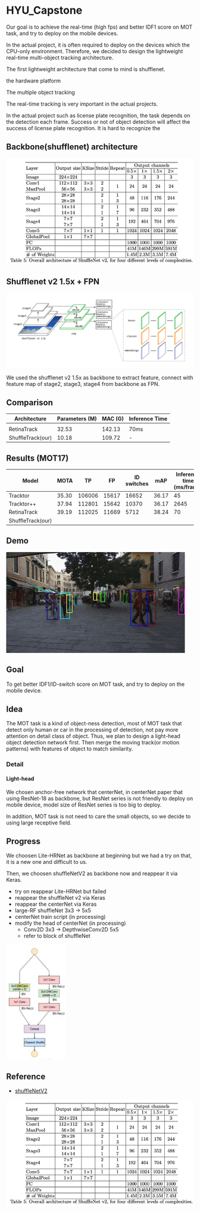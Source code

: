 # HYU_Capstone

Our goal is to achieve the real-time (high fps) and better IDF1 score on MOT task, and try to deploy on the mobile devices. 

In the actual project, it is often required to deploy on the devices which the CPU-only environment. Therefore, we decided to design the lightweight real-time multi-object tracking architecture.

 

The first lightweight architecture that come to mind is shufflenet. 



the hardware platform 

The multiple object tracking 

The real-time tracking is very important in the actual projects. 

In the actual project such as license plate recognition, the task depends on the detection each frame. Success or not of object detection will affect the success of license plate recognition. It is hard to recognize the



## Backbone(shufflenet) architecture

![network structure](images/shufflenet_v2.png)



## Shufflenet v2 1.5x + FPN

![architecture](images/architecture.png)

We used the shufflenet v2 1.5x as backbone to extract feature, connect with feature map of stage2, stage3, stage4 from backbone as FPN. 



## Comparison

| Architecture      | Parameters (M) | MAC (G) | Inference Time |
| ----------------- | -------------- | ------- | -------------- |
|                   |                |         |                |
| RetinaTrack       | 32.53          | 142.13  | 70ms           |
| ShuffleTrack(our) | 10.18          | 109.72  | -              |



## Results (MOT17)

|Model|MOTA|TP|FP|ID switches|mAP|Inference time (ms/frame)|
|----- | ----- | ----- |------| ----- | ----- |---|
|Tracktor|35.30|106006|15617|16652|36.17|45|
|Tracktor++|37.94|112801|15642|10370|36.17|2645|
|RetinaTrack|39.19|112025|11669|5712|38.24|70|
| ShuffleTrack(our) |       |       | | | ||



## Demo

![demo](images/demo.gif)


## Goal

To get better IDF1/ID-switch score on MOT task, and try to deploy on the mobile device.



## Idea

The MOT task is a kind of object-ness detection, most of MOT task that detect only human or car in the processing of detection, not pay more attention on detail class of object. Thus, we plan to design a light-head object detection network first. Then merge the moving track(or motion patterns) with features of object to match similarity.

### Detail

#### Light-head

We chosen anchor-free network that centerNet, in centerNet paper that using ResNet-18 as backbone, but ResNet series is not friendly to deploy on mobile device, model size of ResNet series is too big to deploy.

In addition, MOT task is not need to care the small objects, so we decide to using large receptive field.

## Progress

We choosen Lite-HRNet as backbone at beginning but we had a try on that, it is a new one and difficult to us.

Then, we choosen shuffleNetV2 as backbone now and reappear it via Keras.

* try on reappear Lite-HRNet but failed
* reappear the shuffleNet v2 via Keras
* reappear the centerNet via Keras
* large-RF shuffleNet 3x3 -> 5x5
* centerNet train script (in processing)
* modify the head of centerNet (in processing)
    * Conv2D 3x3 -> DepthwiseConv2D 5x5
    * refer to block of shuffleNet

![refer block of shuffleNet](images/shufflenet_v2_block.png)

## Reference

* [shuffleNetV2](references/shuffleNetV2.pdf)

![network structure](images/shufflenet_v2.png)
